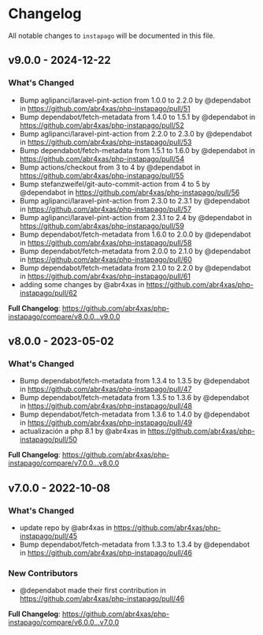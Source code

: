 # Changelog

All notable changes to `instapago` will be documented in this file.

## v9.0.0 - 2024-12-22

### What's Changed

* Bump aglipanci/laravel-pint-action from 1.0.0 to 2.2.0 by @dependabot in https://github.com/abr4xas/php-instapago/pull/51
* Bump dependabot/fetch-metadata from 1.4.0 to 1.5.1 by @dependabot in https://github.com/abr4xas/php-instapago/pull/52
* Bump aglipanci/laravel-pint-action from 2.2.0 to 2.3.0 by @dependabot in https://github.com/abr4xas/php-instapago/pull/53
* Bump dependabot/fetch-metadata from 1.5.1 to 1.6.0 by @dependabot in https://github.com/abr4xas/php-instapago/pull/54
* Bump actions/checkout from 3 to 4 by @dependabot in https://github.com/abr4xas/php-instapago/pull/55
* Bump stefanzweifel/git-auto-commit-action from 4 to 5 by @dependabot in https://github.com/abr4xas/php-instapago/pull/56
* Bump aglipanci/laravel-pint-action from 2.3.0 to 2.3.1 by @dependabot in https://github.com/abr4xas/php-instapago/pull/57
* Bump aglipanci/laravel-pint-action from 2.3.1 to 2.4 by @dependabot in https://github.com/abr4xas/php-instapago/pull/59
* Bump dependabot/fetch-metadata from 1.6.0 to 2.0.0 by @dependabot in https://github.com/abr4xas/php-instapago/pull/58
* Bump dependabot/fetch-metadata from 2.0.0 to 2.1.0 by @dependabot in https://github.com/abr4xas/php-instapago/pull/60
* Bump dependabot/fetch-metadata from 2.1.0 to 2.2.0 by @dependabot in https://github.com/abr4xas/php-instapago/pull/61
* adding some changes by @abr4xas in https://github.com/abr4xas/php-instapago/pull/62

**Full Changelog**: https://github.com/abr4xas/php-instapago/compare/v8.0.0...v9.0.0

## v8.0.0 - 2023-05-02

### What's Changed

- Bump dependabot/fetch-metadata from 1.3.4 to 1.3.5 by @dependabot in https://github.com/abr4xas/php-instapago/pull/47
- Bump dependabot/fetch-metadata from 1.3.5 to 1.3.6 by @dependabot in https://github.com/abr4xas/php-instapago/pull/48
- Bump dependabot/fetch-metadata from 1.3.6 to 1.4.0 by @dependabot in https://github.com/abr4xas/php-instapago/pull/49
- actualización a php 8.1 by @abr4xas in https://github.com/abr4xas/php-instapago/pull/50

**Full Changelog**: https://github.com/abr4xas/php-instapago/compare/v7.0.0...v8.0.0

## v7.0.0 - 2022-10-08

### What's Changed

- update repo by @abr4xas in https://github.com/abr4xas/php-instapago/pull/45
- Bump dependabot/fetch-metadata from 1.3.3 to 1.3.4 by @dependabot in https://github.com/abr4xas/php-instapago/pull/46

### New Contributors

- @dependabot made their first contribution in https://github.com/abr4xas/php-instapago/pull/46

**Full Changelog**: https://github.com/abr4xas/php-instapago/compare/v6.0.0...v7.0.0
